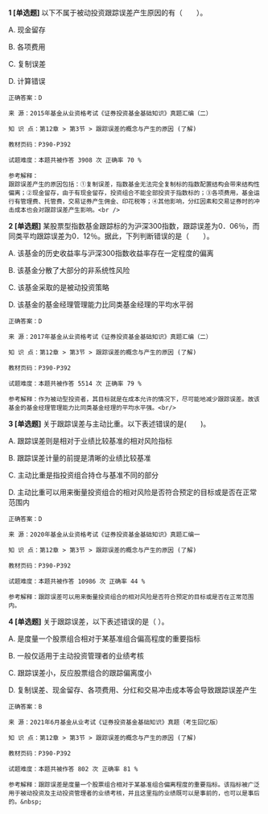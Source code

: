 **1 [单选题]** 
以下不属于被动投资跟踪误差产生原因的有（　　）。

A. 现金留存

B. 各项费用

C. 复制误差

D. 计算错误

```
正确答案：D

来 源：2015年基金从业资格考试《证券投资基金基础知识》真题汇编（二）

知 识 点：第12章 > 第3节 > 跟踪误差的概念与产生的原因 (了解)

教材页码：P390-P392

试题难度：本题共被作答 3908 次 正确率 70 %

参考解释：
跟踪误差产生的原因包括：①复制误差，指数基金无法完全复制标的指数配置结构会带来结构性偏离；②现金留存，由于有现金留存，投资组合不能全部投资于指数标的；③各项费用，基金运行有管理费、托管费，交易证券产生佣金、印花税等；④其他影响，分红因素和交易证券时的冲击成本也会对跟踪误差产生影响。<br />

```


**2 [单选题]** 某股票型指数基金跟踪标的为沪深300指数，跟踪误差为0．06％，而同类平均跟踪误差为0．12％。据此，下列判断错误的是（　　）。

A. 该基金的历史收益率与沪深300指数收益率存在一定程度的偏离

B. 该基金分散了大部分的非系统性风险

C. 该基金采取的是被动投资策略

D. 该基金的基金经理管理能力比同类基金经理的平均水平弱<br/>

```
正确答案：D

来 源：2017年基金从业资格考试《证券投资基金基础知识》真题汇编（二）

知 识 点：第12章 > 第3节 > 跟踪误差的概念与产生的原因 (了解)

教材页码：P390-P392

试题难度：本题共被作答 5514 次 正确率 79 %

参考解释：作为被动型投资者，其目标就是在成本允许的情况下，尽可能地减少跟踪误差。故该基金的基金经理管理能力比同类基金经理的平均水平强。<br/>
```


**3 [单选题]** 关于跟踪误差与主动比重。以下表述错误的是(&emsp;&emsp;)。

A. 跟踪误差则是相对于业绩比较基准的相对风险指标

B. 跟踪误差计量的前提是清晰的业绩比较基准

C. 主动比重是指投资组合持仓与基准不同的部分

D. 主动比重可以用来衡量投资组合的相对风险是否符合预定的目标或是否在正常范围内

```
正确答案：D

来 源：2020年基金从业资格考试《证券投资基金基础知识》真题汇编一

知 识 点：第12章 > 第3节 > 跟踪误差的概念与产生的原因 (了解)

教材页码：P390-P392

试题难度：本题共被作答 10986 次 正确率 44 %

参考解释：跟踪误差可以用来衡量投资组合的相对风险是否符合预定的目标或是否在正常范围内。
```


**4 [单选题]** 关于跟踪误差，以下表述错误的是（ ）。

A. 是度量一个股票组合相对于某基准组合偏高程度的重要指标

B. 一般仅适用于主动投资管理者的业绩考核

C. 跟踪误差小，反应股票组合的跟踪偏离度小

D. 复制误差、现金留存、各项费用、分红和交易冲击成本等会导致跟踪误差产生

```
正确答案：B

来 源：2021年6月基金从业考试《证券投资基金基础知识》真题（考生回忆版）

知 识 点：第12章 > 第3节 > 跟踪误差的概念与产生的原因 (了解)

教材页码：P390-P392

试题难度：本题共被作答 802 次 正确率 81 %

参考解释：跟踪误差是度量一个股票组合相对于某基准组合偏离程度的重要指标。该指标被广泛用于被动投资及主动投资管理者的业绩考核，并且这里指的业绩既可以是事前的，也可以是事后的。&nbsp;
```

